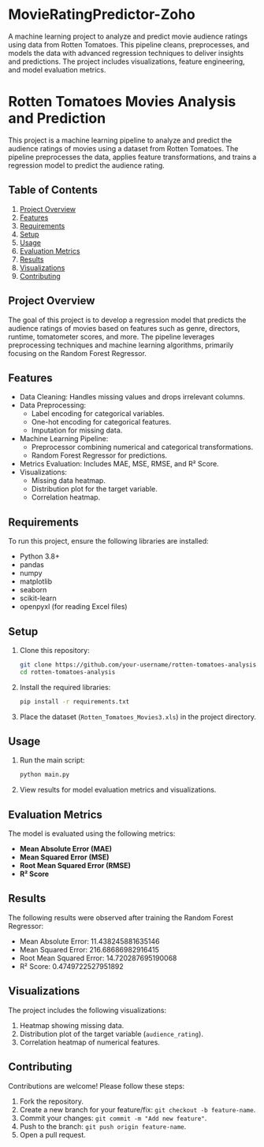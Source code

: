 # MovieRatingPredictor-Zoho
A machine learning project to analyze and predict movie audience ratings using data from Rotten Tomatoes. This pipeline cleans, preprocesses, and models the data with advanced regression techniques to deliver insights and predictions. The project includes visualizations, feature engineering, and model evaluation metrics.








# Rotten Tomatoes Movies Analysis and Prediction

This project is a machine learning pipeline to analyze and predict the audience ratings of movies using a dataset from Rotten Tomatoes. The pipeline preprocesses the data, applies feature transformations, and trains a regression model to predict the audience rating.

## Table of Contents

1. [Project Overview](#project-overview)
2. [Features](#features)
3. [Requirements](#requirements)
4. [Setup](#setup)
5. [Usage](#usage)
6. [Evaluation Metrics](#evaluation-metrics)
7. [Results](#results)
8. [Visualizations](#visualizations)
9. [Contributing](#contributing)

## Project Overview

The goal of this project is to develop a regression model that predicts the audience ratings of movies based on features such as genre, directors, runtime, tomatometer scores, and more. The pipeline leverages preprocessing techniques and machine learning algorithms, primarily focusing on the Random Forest Regressor.


## Features

- Data Cleaning: Handles missing values and drops irrelevant columns.
- Data Preprocessing:
  - Label encoding for categorical variables.
  - One-hot encoding for categorical features.
  - Imputation for missing data.
- Machine Learning Pipeline:
  - Preprocessor combining numerical and categorical transformations.
  - Random Forest Regressor for predictions.
- Metrics Evaluation: Includes MAE, MSE, RMSE, and R² Score.
- Visualizations:
  - Missing data heatmap.
  - Distribution plot for the target variable.
  - Correlation heatmap.

## Requirements

To run this project, ensure the following libraries are installed:

- Python 3.8+
- pandas
- numpy
- matplotlib
- seaborn
- scikit-learn
- openpyxl (for reading Excel files)

## Setup

1. Clone this repository:

    ```bash
    git clone https://github.com/your-username/rotten-tomatoes-analysis.git
    cd rotten-tomatoes-analysis
    ```

2. Install the required libraries:

    ```bash
    pip install -r requirements.txt
    ```

3. Place the dataset (`Rotten_Tomatoes_Movies3.xls`) in the project directory.


## Usage

1. Run the main script:

    ```bash
    python main.py
    ```

2. View results for model evaluation metrics and visualizations.

## Evaluation Metrics

The model is evaluated using the following metrics:

- **Mean Absolute Error (MAE)**
- **Mean Squared Error (MSE)**
- **Root Mean Squared Error (RMSE)**
- **R² Score**


## Results

The following results were observed after training the Random Forest Regressor:

- Mean Absolute Error: 11.438245881635146
- Mean Squared Error: 216.68686982916415
- Root Mean Squared Error: 14.720287695190068
- R² Score: 0.4749722527951892



## Visualizations

The project includes the following visualizations:

1. Heatmap showing missing data.
2. Distribution plot of the target variable (`audience_rating`).
3. Correlation heatmap of numerical features.

## Contributing

Contributions are welcome! Please follow these steps:

1. Fork the repository.
2. Create a new branch for your feature/fix: `git checkout -b feature-name`.
3. Commit your changes: `git commit -m "Add new feature"`.
4. Push to the branch: `git push origin feature-name`.
5. Open a pull request.




